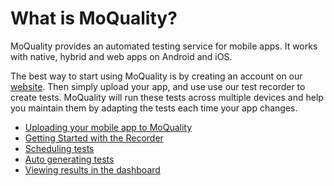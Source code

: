 # What is MoQuality?

MoQuality provides an automated testing service for mobile apps. It works with native, hybrid and web apps on Android and iOS.

The best way to start using MoQuality is by creating an account on our [website](https://app.moquality.com). Then simply upload your app, and use use our test recorder to create tests. MoQuality will run these tests across multiple devices and help you maintain them by adapting the tests each time your app changes.

* [Uploading your mobile app to MoQuality](getting-started/upload-app)
* [Getting Started with the Recorder](recorder)
* [Scheduling tests](getting-started/scheduling-tests)
* [Auto generating tests](getting-started/auto-test)
* [Viewing results in the dashboard](getting-started/view-results)
